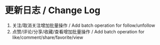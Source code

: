 # 更新日志 / Change Log

1. 关注/取消关注增加批量操作 / Add batch operation for follow/unfollow
2. 点赞/评论/分享/收藏/查看增加批量操作 / Add batch operation for like/comment/share/favorite/view
